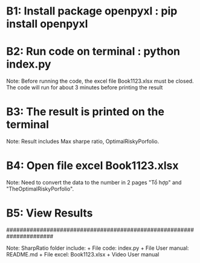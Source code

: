 # B1: Install package openpyxl : pip install openpyxl

# B2: Run code on terminal : python index.py 
  Note: Before running the code, the excel file Book1123.xlsx must be closed.
        The code will run for about 3 minutes before printing the result

# B3: The result is printed on the terminal
  Note: Result includes Max sharpe ratio, OptimalRiskyPorfolio.

# B4: Open file excel Book1123.xlsx
  Note: Need to convert the data to the number in 2 pages "Tổ hợp" and "TheOptimalRiskyPorfolio".

# B5: View Results

######################################################################

Note: SharpRatio folder include:
     + File code: index.py
     + File User manual: README.md
     + File excel: Book1123.xlsx
     + Video User manual